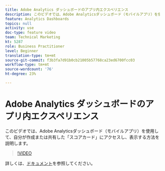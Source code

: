 ```yaml
---
title: Adobe Analytics ダッシュボードのアプリ内エクスペリエンス
description: このビデオでは、Adobe Analyticsダッシュボード（モバイルアプリ）を使用して、自分が作成または共有した「スコアカード」にアクセスし、表示する方法を説明します。
feature: Analytics Dashboards
topics: null
activity: use
doc-type: feature video
team: Technical Marketing
kt: 5287
role: Business Practitioner
level: Beginner
translation-type: tm+mt
source-git-commit: f3b3fa7d91b0cb21005b57768ca23ed6700fcc03
workflow-type: tm+mt
source-wordcount: '76'
ht-degree: 23%

---
```



# Adobe Analytics ダッシュボードのアプリ内エクスペリエンス

このビデオでは、Adobe Analyticsダッシュボード（モバイルアプリ）を使用して、自分が作成または共有した「スコアカード」にアクセスし、表示する方法を説明します。

>[!VIDEO](https://video.tv.adobe.com/v/34545/?quality=12)

詳しくは、[ドキュメント](https://docs.adobe.com/help/ja-JP/analytics/analyze/mobapp/home.html)を参照してください。
